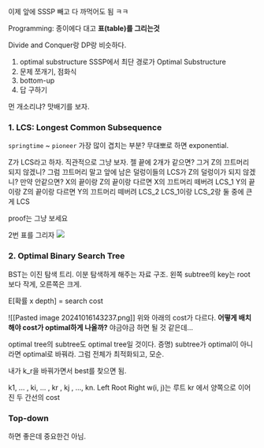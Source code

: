 이제 앞에 SSSP 빼고 다 까먹어도 됨 ㅋㅋ

Programming: 종이에다 대고 **표(table)를 그리는것**

Divide and Conquer랑 DP랑 비슷하다. 
1. optimal substructure
   SSSP에서 최단 경로가 Optimal Substructure
2. 문제 쪼개기, 점화식
3. bottom-up
4. 답 구하기

먼 개소리냐? 맛배기를 보자.

### 1. LCS: Longest Common Subsequence
`springtime` ~ `pioneer` 가장 많이 겹치는 부분?
무대뽀로 하면 exponential.

Z가 LCS라고 하자.
직관적으로 그냥 보자. 젤 끝에 2개가 같으면? 그거 Z의 끄트머리 되지 않겠니?
그럼 끄트머리 말고 앞에 남은 덜렁이들의 LCS가 Z의 덜렁이가 되지 않겠니?
만약 안같으면? 
X의 끝이랑 Z의 끝이랑 다르면 X의 끄트머리 떼버려 LCS_1
Y의 끝이랑 Z의 끝이랑 다르면 Y의 끄트머리 떼버려 LCS_2
LCS_1이랑 LCS_2랑 둘 중에 큰게 LCS

proof는 그냥 보세요

2번 표를 그리자
![](https://i.imgur.com/MWre5zv.png)

### 2. Optimal Binary Search Tree
BST는 이진 탐색 트리. 이분 탐색하게 해주는 자료 구조.
왼쪽 subtree의 key는 root보다 작게, 오른쪽은 크게.

E\[확률 x depth] = search cost
<!--⚠️Imgur upload failed, check dev console-->

![[Pasted image 20241016143237.png]]
위와 아래의 cost가 다르다.
**어떻게 배치해야 cost가 optimal하게 나올까?**
야금야금 하면 될 것 같은데...

optimal tree의 subtree도 optimal tree일 것이다.
증명) subtree가 optimal이 아니라면 optimal로 바꿔라. 그럼 전체가 최적화되고, 모순.

내가 k_r을 바꿔가면서 best를 찾으면 됨.

k1, ... , ki, ... , kr  ,     kj , ..., kn.
	   Left    Root    Right
w(i, j)는 루트 kr 에서 양쪽으로 이어진 두 간선의 cost

### Top-down
하면 좋은데 중요한건 아님.

